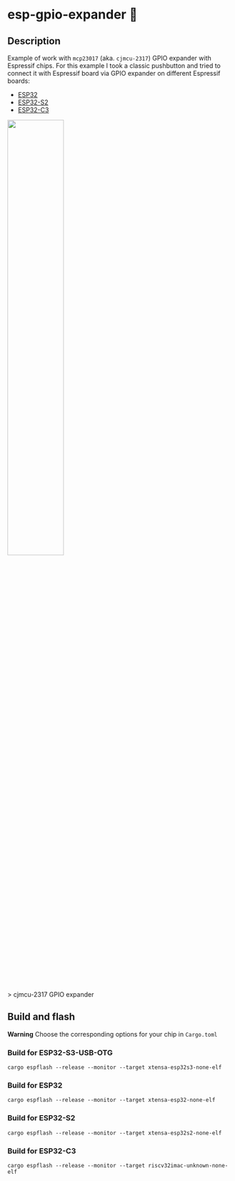 # esp-gpio-expander :crab:
## Description 
Example of work with `mcp23017` (aka. `cjmcu-2317`) GPIO expander with Espressif chips.
For this example I took a classic pushbutton and tried to connect it with Espressif board via GPIO expander on different Espressif boards: 
 - [ESP32](https://www.espressif.com/en/products/socs/esp32)
 - [ESP32-S2](https://www.espressif.com/en/products/socs/esp32-s2)
 - [ESP32-C3](https://www.espressif.com/en/products/socs/esp32-c3)
<img src = "https://external-content.duckduckgo.com/iu/?u=https%3A%2F%2Ftse2.mm.bing.net%2Fth%3Fid%3DOIP.TaLNEE-MfCua9wQVEZDWvAHaFj%26pid%3DApi&f=1&ipt=a646f1546491c8f3761747effe4f315677187bebb92f23a1ffb2d9aa7e5e439b&ipo=images" width = "50%" heigth="40%">
<br>
> cjmcu-2317 GPIO expander

## Build and flash

**Warning**
Choose the corresponding options for your chip in `Cargo.toml`

### Build for ESP32-S3-USB-OTG

```
cargo espflash --release --monitor --target xtensa-esp32s3-none-elf 
```

### Build for ESP32

```
cargo espflash --release --monitor --target xtensa-esp32-none-elf 
```

### Build for ESP32-S2

```
cargo espflash --release --monitor --target xtensa-esp32s2-none-elf 
```

### Build for ESP32-C3

```
cargo espflash --release --monitor --target riscv32imac-unknown-none-elf
```

